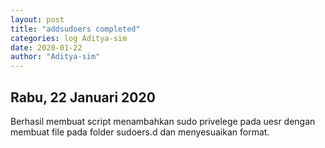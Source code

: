 ```yaml
---
layout: post
title: "addsudoers completed"
categories: log Aditya-sim
date: 2020-01-22
author: "Aditya-sim"
---
```


Rabu, 22 Januari 2020
---------------
Berhasil membuat script menambahkan sudo privelege pada uesr dengan membuat file pada folder sudoers.d dan menyesuaikan format.